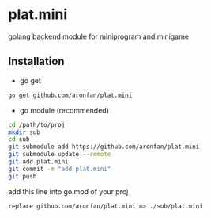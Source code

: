 # plat.mini
golang backend module for miniprogram and minigame

## Installation
* go get
```bash
go get github.com/aronfan/plat.mini
```
* go module (recommended)
```bash
cd /path/to/proj
mkdir sub
cd sub
git submodule add https://github.com/aronfan/plat.mini
git submodule update --remote
git add plat.mini
git commit -m "add plat.mini"
git push
```
add this line into go.mod of your proj
```
replace github.com/aronfan/plat.mini => ./sub/plat.mini
```